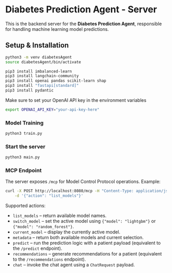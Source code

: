 #  Diabetes Prediction Agent - Server

This is the backend server for the **Diabetes Prediction Agent**, responsible for handling machine learning model predictions.

##  Setup & Installation


```sh
python3 -m venv diabetesAgent
source diabetesAgent/bin/activate

pip3 install imbalanced-learn
pip3 install langchain-community
pip3 install openai pandas scikit-learn shap
pip3 install "fastapi[standard]"
pip3 install pydantic
```

Make sure to set your OpenAI API key in the environment variables
```sh
export OPENAI_API_KEY="your-api-key-here"
```

### Model Training
```sh
python3 train.py
```

### Start the server

```sh
python3 main.py
```

### MCP Endpoint

The server exposes `/mcp` for Model Control Protocol operations. Example:

```sh
curl -X POST http://localhost:8080/mcp -H "Content-Type: application/json" \
    -d '{"action": "list_models"}'
```

Supported actions:

- `list_models` – return available model names.
- `switch_model` – set the active model using `{"model": "lightgbm"}` or `{"model": "random_forest"}`.
- `current_model` – display the currently active model.
- `metadata` – return both available models and current selection.
- `predict` – run the prediction logic with a patient payload (equivalent to the `/predict` endpoint).
- `recommendations` – generate recommendations for a patient (equivalent to the `/recommendations` endpoint).
- `chat` – invoke the chat agent using a `ChatRequest` payload.
